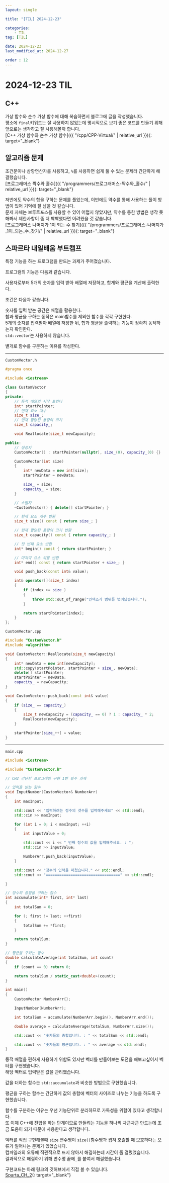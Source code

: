 ```yaml
---
layout: single

title: "[TIL] 2024-12-23"

categories:
    - TIL
tag: [TIL]

date: 2024-12-23
last_modified_at: 2024-12-27

order : 12
---
```


# 2024-12-23 TIL

## C++

가상 함수와 순수 가상 함수에 대해 복습하면서 블로그에 글을 작성했습니다.  
평소에 `final`키워드는 잘 사용하지 않았는데 명시적으로 보기 좋은 코드를 만들기 위해 앞으로는 생각하고 잘 사용해볼까 합니다.  
[C++ 가상 함수와 순수 가상 함수]({{ "/cpp/CPP-Virtual/" | relative_url }}){: target="_blank"}

## 알고리즘 문제

조건문이나 삼항연산자를 사용하고, `%`를 사용하면 쉽게 풀 수 있는 문제라 간단하게 해결했습니다.  
[프로그래머스 짝수와 홀수]({{ "/programmers/프로그래머스-짝수와_홀수/" | relative_url }}){: target="_blank"}

저번에도 약수의 합을 구하는 문제를 풀었는데, 이번에도 약수를 통해 사용하는 풀이 방법이 있어 기억에 잘 남을 것 같습니다.  
문제 자체는 브루트포스를 사용할 수 있어 어렵지 않았지만, 약수를 통한 방법은 생각 못해봐서 제한사항이 좀 더 빡빡했다면 어려웠을 것 같습니다.  
[프로그래머스 나머지가 1이 되는 수 찾기]({{ "/programmers/프로그래머스-나머지가_1이_되는_수_찾기/" | relative_url }}){: target="_blank"}

## 스파르타 내일배움 부트캠프

특정 기능을 하는 프로그램을 만드는 과제가 주어졌습니다.  

프로그램의 기능은 다음과 같습니다.

사용자로부터 5개의 숫자를 입력 받아 배열에 저장하고, 합계와 평균을 계산해 출력한다.

조건은 다음과 같습니다.

숫자를 입력 받는 공간은 배열을 활용한다.  
합과 평균을 구하는 동작은 main함수를 제외한 함수를 각각 구현한다.  
5개의 숫자를 입력받아 배열에 저장한 뒤, 합과 평균을 출력하는 기능이 정확히 동작하는지 확인한다.  
`std::vector`는 사용하지 않습니다.

별개로 함수를 구분하는 이유를 작성한다.

---

`CustomVector.h`

```cpp
#pragma once

#include <iostream>

class CustomVector
{
private:
	// 동적 배열의 시작 포인터
	int* startPointer;
	// 현재 요소 개수
	size_t size_;
	// 현재 할당된 용량의 크기
	size_t capacity_;

	void Reallocate(size_t newCapacity);

public:
	// 생성자
	CustomVector() : startPointer(nullptr), size_(0), capacity_(0) {}

	CustomVector(int size)
	{
		int* newData = new int[size];
		startPointer = newData;

		size_ = size;
		capacity_ = size;
	}

	// 소멸자
	~CustomVector() { delete[] startPointer; }

	// 현재 요소 개수 반환
	size_t size() const { return size_; }

	// 현재 할당된 용량의 크기 반환
	size_t capacity() const { return capacity_; }

	// 첫 번째 요소 반환
	int* begin() const { return startPointer; }

	// 마지막 요소 뒤를 반환
	int* end() const { return startPointer + size_; }

	void push_back(const int& value);

	int& operator[](size_t index)
	{
		if (index >= size_)
		{
			throw std::out_of_range("인덱스가 범위를 벗어났습니다.");
		}

		return startPointer[index];
	}
};
```

`CustomVector.cpp`

```cpp
#include "CustomVector.h"
#include <algorithm>

void CustomVector::Reallocate(size_t newCapacity)
{
	int* newData = new int[newCapacity];
	std::copy(startPointer, startPointer + size_, newData);
	delete[] startPointer;
	startPointer = newData;
	capacity_ = newCapacity;
}

void CustomVector::push_back(const int& value)
{
	if (size_ == capacity_)
	{
		size_t newCapacity = (capacity_ == 0) ? 1 : capacity_ * 2;
		Reallocate(newCapacity);
	}

	startPointer[size_++] = value;
}
```

---

`main.cpp`

```cpp
#include <iostream>

#include "CustomVector.h"

// CH2 간단한 프로그래밍 구현 1번 필수 과제

// 입력을 받는 함수
void InputNumber(CustomVector& NumberArr)
{
	int maxInput;

	std::cout << "입력하려는 정수의 갯수를 입력해주세요" << std::endl;
	std::cin >> maxInput;

	for (int i = 0; i < maxInput; ++i)
	{
		int inputValue = 0;

		std::cout << i << " 번째 정수의 값을 입력해주세요. : ";
		std::cin >> inputValue;

		NumberArr.push_back(inputValue);
	}

	std::cout << "정수의 입력을 마쳤습니다." << std::endl;
	std::cout << "=================================" << std::endl;

}

// 정수의 총합을 구하는 함수
int accumulate(int* first, int* last)
{
	int totalSum = 0;

	for (; first != last; ++first)
	{
		totalSum += *first;
	}

	return totalSum;
}

// 평균을 구하는 함수
double calculateAverage(int totalSum, int count)
{
	if (count == 0) return 0;

	return totalSum / static_cast<double>(count);
}

int main()
{
	CustomVector NumberArr{};

	InputNumber(NumberArr);

	int totalSum = accumulate(NumberArr.begin(), NumberArr.end());

	double average = calculateAverage(totalSum, NumberArr.size());

	std::cout << "숫자들의 총합입니다. : " << totalSum << std::endl;

	std::cout << "숫자들의 평균입니다. : " << average << std::endl;
}
```

동적 배열을 편하게 사용하기 위함도 있지만 벡터를 만들어보는 도전을 해보고싶어서 벡터를 구현했습니다.  
해당 벡터로 입력받은 값을 관리했습니다.

값을 더하는 함수는 `std::accumulate`과 비슷한 방법으로 구현했습니다.

평균을 구하는 함수는 간단하게 값의 총합에 벡터의 사이즈로 나누는 기능을 하도록 구현했습니다.

함수를 구분하는 이유는 우선 기능단위로 분리하므로 가독성을 위함이 있다고 생각합니다.  
또 이제 C++에 진입을 하는 단계이므로 만들려는 기능을 하나씩 차근차근 만드는데 조금 도움이 되기 때문에 사용한다고 생각합니다.

벡터를 직접 구현해볼때 `size` 변수명이 `size()`함수명과 겹쳐 호출할 때 모호하다는 오류가 일어나는 문제가 있었습니다.  
컴파일러의 오류에 직관적으로 뜨지 않아서 해결하는데 시간이 좀 걸렸었습니다.  
결과적으로 해결하기 위해 변수명 끝에`_`를 붙여서 해결했습니다.

구현코드는 아래 링크의 깃허브에서 직접 볼 수 있습니다.  
[Sparta_CH_2](https://github.com/SeonBab/Sparta){: target="_blank"}